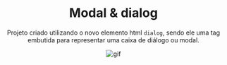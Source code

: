 <div  align="center">
	<h1>Modal & dialog</h1>
</div>
<div  align="center">
	<p>Projeto criado utilizando o novo elemento html <code>dialog</code>, sendo ele uma tag embutida para representar uma caixa de diálogo ou modal.</p>
</div>
<div  align="center">
<img  src="https://i.imgur.com/EYceumn.gif"  alt="gif">
</div>